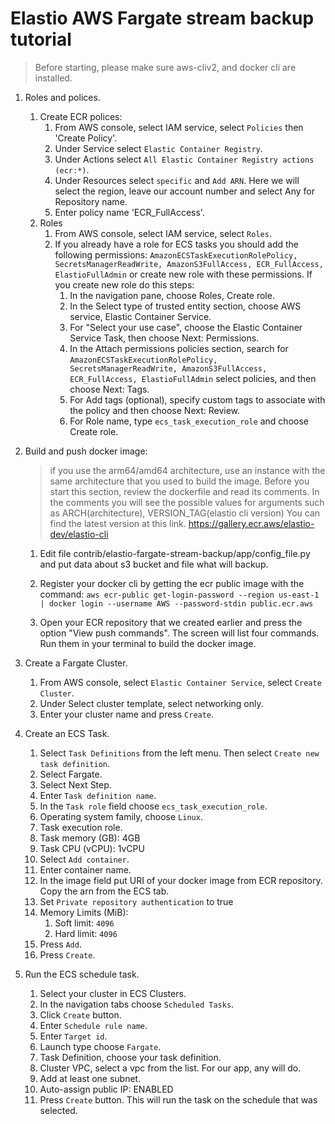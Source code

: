 # Elastio AWS Fargate stream backup tutorial
> Before starting, please make sure aws-cliv2, and docker cli are installed.
1. Roles and polices.
    1. Create ECR polices:
        1. From AWS console, select IAM service, select `Policies` then 'Create Policy'.
        2. Under Service select `Elastic Container Registry`.
        3. Under Actions select `All Elastic Container Registry actions (ecr:*)`.
        4. Under Resources select `specific` and `Add ARN`. Here we will select the region, leave our account number and select Any for Repository name.
        5. Enter policy name 'ECR_FullAccess'.
    2. Roles
        1. From AWS console, select IAM service, select `Roles`.
        2. If you already have a role for ECS tasks you should add the following permissions: 
        ```AmazonECSTaskExecutionRolePolicy, SecretsManagerReadWrite, AmazonS3FullAccess, ECR_FullAccess, ElastioFullAdmin``` or create new role with these permissions.
            If you create new role do this steps:
            1. In the navigation pane, choose Roles, Create role.
            2. In the Select type of trusted entity section, choose AWS service, Elastic Container Service.
            3. For "Select your use case", choose the Elastic Container Service Task, then choose Next: Permissions.
            4. In the Attach permissions policies section, search for ```AmazonECSTaskExecutionRolePolicy, SecretsManagerReadWrite, AmazonS3FullAccess, ECR_FullAccess, ElastioFullAdmin``` select policies, and then choose Next: Tags.
            5. For Add tags (optional), specify custom tags to associate with the policy and then choose Next: Review.
            6. For Role name, type `ecs_task_execution_role` and choose Create role.
2. Build and push docker image:
    > if you use the arm64/amd64 architecture, use an instance with the same architecture that you used to build the image.
    > Before you start this section, review the dockerfile and read its comments. In the comments you will see the possible values for arguments such as ARCH(architecture), VERSION_TAG(elastio cli version)
    > You can find the latest version at this link. https://gallery.ecr.aws/elastio-dev/elastio-cli
    1. Edit file contrib/elastio-fargate-stream-backup/app/config_file.py and put data about s3 bucket and file what will backup.
    2. Register your docker cli by getting the ecr public image with the command:
        ```aws ecr-public get-login-password --region us-east-1 | docker login --username AWS --password-stdin public.ecr.aws```
        
    3. Open your ECR repository that we created earlier and press the option "View push commands".  The screen will list four commands. Run them in your terminal to build the docker image.
3. Create a Fargate Cluster.
    1. From AWS console, select `Elastic Container Service`, select `Create Cluster`.
    2. Under Select cluster template, select networking only.
    3. Enter your cluster name and press `Create`.
4. Create an ECS Task.
    
    1. Select `Task Definitions` from the left menu. Then select `Create new task definition`.
    2. Select Fargate.
    3. Select Next Step.
    4. Enter `Task definition name`.
    5. In the `Task role` field choose `ecs_task_execution_role`.
    6. Operating system family, choose `Linux`.
    7. Task execution role.
    8. Task memory (GB): 4GB
    9. Task CPU (vCPU): 1vCPU
    10. Select `Add container`.
    11. Enter container name.
    12. In the image field put URI of your docker image from ECR repository.  Copy the arn from the ECS tab.
    13. Set `Private repository authentication` to true
    14. Memory Limits (MiB):
        1. Soft limit: `4096`
        2. Hard limit: `4096`
    15. Press `Add`.
    16. Press `Create`.
5. Run the ECS schedule task.
    
    1. Select your cluster in ECS Clusters.
    2. In the navigation tabs choose `Scheduled Tasks`.
    3. Click `Create` button.
    4. Enter `Schedule rule name`.
    5. Enter `Target id`.
    6. Launch type choose `Fargate`.
    7. Task Definition, choose your task definition.
    8. Cluster VPC, select a vpc from the list. For our app, any will do.
    9. Add at least one subnet.
    10. Auto-assign public IP: ENABLED
    11. Press `Create` button.  This will run the task on the schedule that was selected.